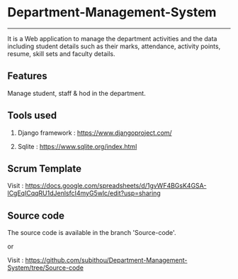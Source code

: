 # Department-Management-System
------------------------------
  It is a Web application to manage the department activities and the data including student details such as their marks, attendance, activity points, resume, skill sets and faculty details.

Features
---------
Manage student, staff & hod in the department.

Tools used
----------
1. Django framework : https://www.djangoproject.com/

2. Sqlite : https://www.sqlite.org/index.html


Scrum Template
--------------
Visit : https://docs.google.com/spreadsheets/d/1gvWF4BGsK4GSA-lCgEqICqqRU1dJenlsfcI4myG5wlc/edit?usp=sharing


Source code 
-----------
The source code is available in the branch 'Source-code'.

or

Visit : https://github.com/subithou/Department-Management-System/tree/Source-code
